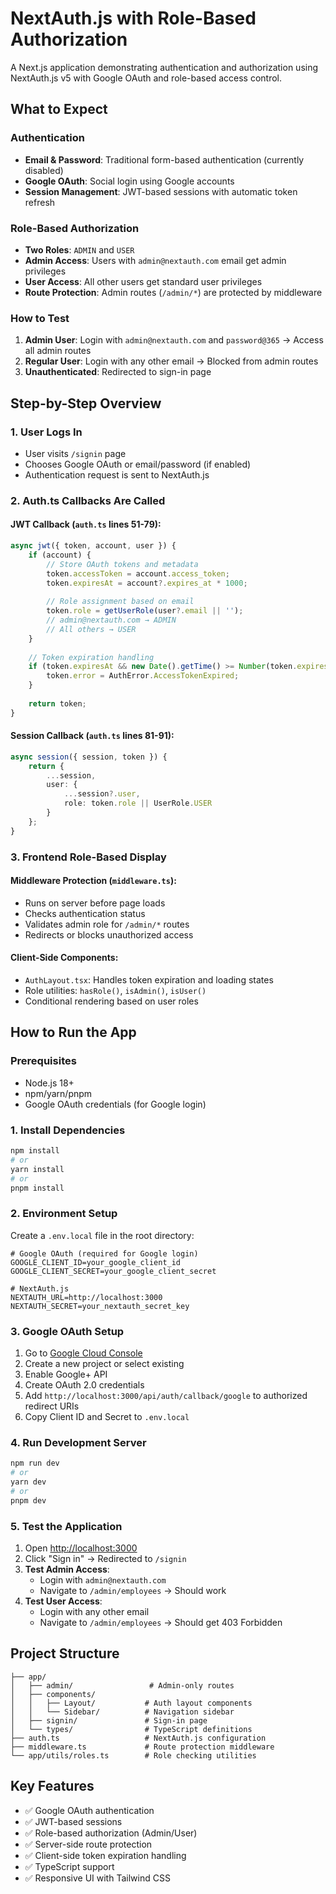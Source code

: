 # NextAuth.js with Role-Based Authorization

A Next.js application demonstrating authentication and authorization using NextAuth.js v5 with Google OAuth and role-based access control.

## What to Expect

### Authentication
- **Email & Password**: Traditional form-based authentication (currently disabled)
- **Google OAuth**: Social login using Google accounts
- **Session Management**: JWT-based sessions with automatic token refresh

### Role-Based Authorization
- **Two Roles**: `ADMIN` and `USER`
- **Admin Access**: Users with `admin@nextauth.com` email get admin privileges
- **User Access**: All other users get standard user privileges
- **Route Protection**: Admin routes (`/admin/*`) are protected by middleware

### How to Test
1. **Admin User**: Login with `admin@nextauth.com` and `password@365` → Access all admin routes
2. **Regular User**: Login with any other email → Blocked from admin routes
3. **Unauthenticated**: Redirected to sign-in page

## Step-by-Step Overview

### 1. User Logs In
- User visits `/signin` page
- Chooses Google OAuth or email/password (if enabled)
- Authentication request is sent to NextAuth.js

### 2. Auth.ts Callbacks Are Called

#### JWT Callback (`auth.ts` lines 51-79):
```typescript
async jwt({ token, account, user }) {
    if (account) {
        // Store OAuth tokens and metadata
        token.accessToken = account.access_token;
        token.expiresAt = account?.expires_at * 1000;
        
        // Role assignment based on email
        token.role = getUserRole(user?.email || '');
        // admin@nextauth.com → ADMIN
        // All others → USER
    }
    
    // Token expiration handling
    if (token.expiresAt && new Date().getTime() >= Number(token.expiresAt)) {
        token.error = AuthError.AccessTokenExpired;
    }
    
    return token;
}
```

#### Session Callback (`auth.ts` lines 81-91):
```typescript
async session({ session, token }) {
    return {
        ...session,
        user: {
            ...session?.user,
            role: token.role || UserRole.USER
        }
    };
}
```

### 3. Frontend Role-Based Display

#### Middleware Protection (`middleware.ts`):
- Runs on server before page loads
- Checks authentication status
- Validates admin role for `/admin/*` routes
- Redirects or blocks unauthorized access

#### Client-Side Components:
- `AuthLayout.tsx`: Handles token expiration and loading states
- Role utilities: `hasRole()`, `isAdmin()`, `isUser()`
- Conditional rendering based on user roles

## How to Run the App

### Prerequisites
- Node.js 18+ 
- npm/yarn/pnpm
- Google OAuth credentials (for Google login)

### 1. Install Dependencies
```bash
npm install
# or
yarn install
# or
pnpm install
```

### 2. Environment Setup
Create a `.env.local` file in the root directory:

```env
# Google OAuth (required for Google login)
GOOGLE_CLIENT_ID=your_google_client_id
GOOGLE_CLIENT_SECRET=your_google_client_secret

# NextAuth.js
NEXTAUTH_URL=http://localhost:3000
NEXTAUTH_SECRET=your_nextauth_secret_key
```

### 3. Google OAuth Setup
1. Go to [Google Cloud Console](https://console.cloud.google.com/)
2. Create a new project or select existing
3. Enable Google+ API
4. Create OAuth 2.0 credentials
5. Add `http://localhost:3000/api/auth/callback/google` to authorized redirect URIs
6. Copy Client ID and Secret to `.env.local`

### 4. Run Development Server
```bash
npm run dev
# or
yarn dev
# or
pnpm dev
```

### 5. Test the Application
1. Open [http://localhost:3000](http://localhost:3000)
2. Click "Sign in" → Redirected to `/signin`
3. **Test Admin Access**:
   - Login with `admin@nextauth.com`
   - Navigate to `/admin/employees` → Should work
4. **Test User Access**:
   - Login with any other email
   - Navigate to `/admin/employees` → Should get 403 Forbidden

## Project Structure

```
├── app/
│   ├── admin/                 # Admin-only routes
│   ├── components/
│   │   ├── Layout/           # Auth layout components
│   │   └── Sidebar/          # Navigation sidebar
│   ├── signin/               # Sign-in page
│   └── types/                # TypeScript definitions
├── auth.ts                   # NextAuth.js configuration
├── middleware.ts             # Route protection middleware
└── app/utils/roles.ts        # Role checking utilities
```

## Key Features

- ✅ Google OAuth authentication
- ✅ JWT-based sessions
- ✅ Role-based authorization (Admin/User)
- ✅ Server-side route protection
- ✅ Client-side token expiration handling
- ✅ TypeScript support
- ✅ Responsive UI with Tailwind CSS
